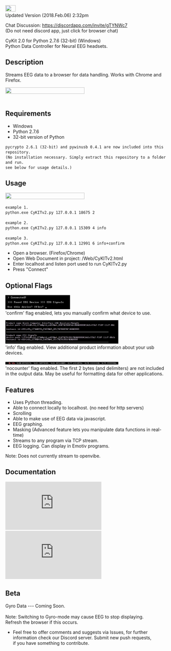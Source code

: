 <img src="https://github.com/CymatiCorp/CyKITv2/blob/gitImages/git-Images/CyKITv2.png" width=25% height=25% ><br>
Updated Version (2018.Feb.06) 2:32pm


Chat Discussion:
https://discordapp.com/invite/gTYNWc7 <br>
(Do not need discord app, just click for browser chat)

CyKit 2.0 for Python 2.7.6 (32-bit) (Windows) <br>
Python Data Controller for Neural EEG headsets.

Description
-----------
Streams EEG data to a browser for data handling.
Works with Chrome and Firefox.

<img src="https://github.com/CymatiCorp/CyKITv2/blob/gitImages/git-Images/CyKITpreview.png" width=70% height=70% ><br><br>

Requirements
------------
* Windows
* Python 2.7.6
* 32-bit version of Python

```
pycrypto 2.6.1 (32-bit) and pywinusb 0.4.1 are now included into this repository.
(No installation necessary. Simply extract this repository to a folder and run.
see below for usage details.)
```

Usage
-----

<img src="https://github.com/CymatiCorp/CyKITv2/blob/gitImages/git-Images/helpFile.png" width=70% height=70% ><br>

```
example 1.
python.exe CyKITv2.py 127.0.0.1 18675 2

example 2.
python.exe CyKITv2.py 127.0.0.1 15309 4 info

example 3.
python.exe CyKITv2.py 127.0.0.1 12991 6 info+confirm
```

* Open a browser. (Firefox/Chrome)
* Open Web Document in project: /Web/CyKITv2.html
* Enter localhost and listen port used to run CyKITv2.py
* Press "Connect"

Optional Flags
--------------
<img src="./git-Images/help1.png" width=40% height=40% ><br>
'confirm' flag enabled, lets you manually confirm what device to use.

<img src="./git-Images/help2.png" width=70% height=70% ><br>
'info' flag enabled. View additional product information about your
usb devices.

<img src="./git-Images/help4.png" width=70% height=70% ><br>
'nocounter' flag enabled. The first 2 bytes (and delimiters) are not included<br>
in the output data. May be useful for formatting data for other applications.

Features
--------

* Uses Python threading.
* Able to connect locally to localhost. (no need for http servers)
* Scrolling
* Able to make use of EEG data via javascript.
* EEG graphing.
* Masking (Advanced feature lets you manipulate data functions in real-time)
* Streams to any program via TCP stream.
* EEG logging. Can display in Emotiv programs.

Note: Does not currently stream to openvibe. <br>

Documentation
-------------
![Bluetooth Development](https://github.com/CymatiCorp/CyKITv2/blob/gitImages/Documentation/Bluetooth_Development-Epoc.pdf)
![OpenViBE Setup](https://github.com/CymatiCorp/CyKITv2/blob/gitImages/Documentation/OpenViBE.md)

Beta
----

Gyro Data --- Coming Soon.  <br><br>
Note: Switching to Gyro-mode may cause EEG to stop displaying.  <br>
Refresh the browser if this occurs. <br>

* Feel free to offer comments and suggests via Issues, for further <br>
information check our Discord server.  Submit new push requests,  <br>
if you have something to contribute. <br>
